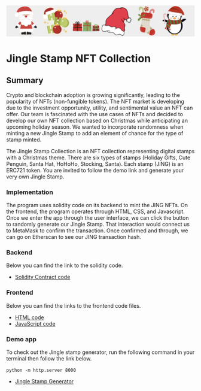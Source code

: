 ![jinglestampsbanner.JPG](frontend/JingStamps/jinglestampsbanner.JPG)

# Jingle Stamp NFT Collection

## Summary

Crypto and blockchain adoption is growing significantly, leading to the popularity of NFTs (non-fungible tokens). The NFT market is developing due to the investment opportunity, utility, and sentimental value an NFT can offer. Our team is fascinated with the use cases of NFTs and decided to develop our own NFT collection based on Christmas while anticipating an upcoming holiday season. We wanted to incorporate randomness when minting a new Jingle Stamp to add an element of chance for the type of stamp minted. 

The Jingle Stamp Collection is an NFT collection representing digital stamps with a Christmas theme. There are six types of stamps (Holiday Gifts, Cute Penguin, Santa Hat, HoHoHo, Stocking, Santa). Each stamp (JING) is an ERC721 token. You are invited to follow the demo link and generate your very own Jingle Stamp.

 ### Implementation

The program uses solidity code on its backend to mint the JING NFTs. On the frontend, the program operates through HTML, CSS, and Javascript. Once we enter the app through the user interface, we can click the button to randomly generate our Jingle Stamp. That interaction would connect us to MetaMask to confirm the transaction. Once confirmed and through, we can go on Etherscan to see our JING transaction hash.  

### Backend
Below you can find the link to the solidity code.

* [Solidity Contract code](contract/jingle_stamps_nft_contract.sol)

### Frontend
Below you can find the links to the frontend code files.

* [HTML code](frontend/index.html)
* [JavaScript code](frontend/dapp.js)

### Demo app
To check out the Jingle stamp generator, run the following command in your terminal then follow the link below.

```
python -m http.server 8000
```

* [Jingle Stamp Generator]( http://localhost:8000/)
